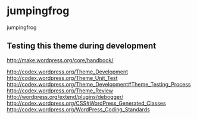 jumpingfrog
===========

jumpingfrog

## Testing this theme during development

http://make.wordpress.org/core/handbook/

http://codex.wordpress.org/Theme_Development
http://codex.wordpress.org/Theme_Unit_Test
http://codex.wordpress.org/Theme_Development#Theme_Testing_Process
http://codex.wordpress.org/Theme_Review
http://wordpress.org/extend/plugins/debogger/
http://codex.wordpress.org/CSS#WordPress_Generated_Classes
http://codex.wordpress.org/WordPress_Coding_Standards